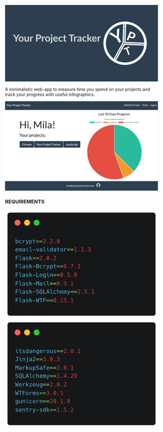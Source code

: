 ![Your Project Tracker logo](assets/ypt_logo.png)

A minimalistic web-app to measure time you spend on your projects and track your progress with useful infographics.

![home page](assets/ypt_home.png)

### REQUIREMENTS

![requirements1](assets/requirements1.png) ![requirements2](assets/requirements2.png)